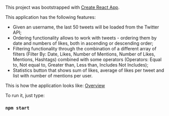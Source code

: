 This project was bootstrapped with [Create React App](https://github.com/facebookincubator/create-react-app).

This application has the following features:
  - Given an username, the last 50 tweets will be loaded from the Twitter API;
  - Ordering functionality allows to work with tweets - ordering them by date and numbers of likes, both in ascending or descending order;
  - Filtering functionality through the combination of a different array of filters (Filter By: Date, Likes, Number of Mentions, Number of Likes, Mentions, Hashtags) combined with some operators (Operators: Equal to, Not equal to, Greater than, Less than, Includes Not Includes);
  - Statistics button that shows sum of likes, average of likes per tweet and list with number of mentions per user.

This is how the application looks like:
[Overview](http://i.imgur.com/L4m8pdW.png)

To run it, just type:

### `npm start`
